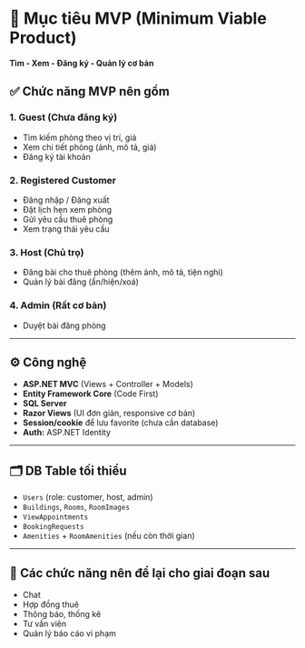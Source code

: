 # 🎯 Mục tiêu MVP (Minimum Viable Product)

**Tìm - Xem - Đăng ký - Quản lý cơ bản**

## ✅ Chức năng MVP nên gồm

### 1. Guest (Chưa đăng ký)
- Tìm kiếm phòng theo vị trí, giá
- Xem chi tiết phòng (ảnh, mô tả, giá)
- Đăng ký tài khoản

### 2. Registered Customer
- Đăng nhập / Đăng xuất
- Đặt lịch hẹn xem phòng
- Gửi yêu cầu thuê phòng
- Xem trạng thái yêu cầu

### 3. Host (Chủ trọ)
- Đăng bài cho thuê phòng (thêm ảnh, mô tả, tiện nghi)
- Quản lý bài đăng (ẩn/hiện/xoá)

### 4. Admin (Rất cơ bản)
- Duyệt bài đăng phòng

---

## ⚙️ Công nghệ

- **ASP.NET MVC** (Views + Controller + Models)
- **Entity Framework Core** (Code First)
- **SQL Server**
- **Razor Views** (UI đơn giản, responsive cơ bản)
- **Session/cookie** để lưu favorite (chưa cần database)
- **Auth:** ASP.NET Identity

---

## 🗂️ DB Table tối thiểu

- `Users` (role: customer, host, admin)
- `Buildings`, `Rooms`, `RoomImages`
- `ViewAppointments`
- `BookingRequests`
- `Amenities` + `RoomAmenities` (nếu còn thời gian)

---

## 🧊 Các chức năng nên để lại cho giai đoạn sau

- Chat
- Hợp đồng thuê
- Thông báo, thống kê
- Tư vấn viên
- Quản lý báo cáo vi phạm
